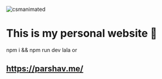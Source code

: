 ![csmanimated](https://github.com/user-attachments/assets/32e08ee1-16d0-45cc-ba81-70305e9856b4)

# This is my personal website 🫥

npm i && npm run dev lala 
or
## https://parshav.me/
